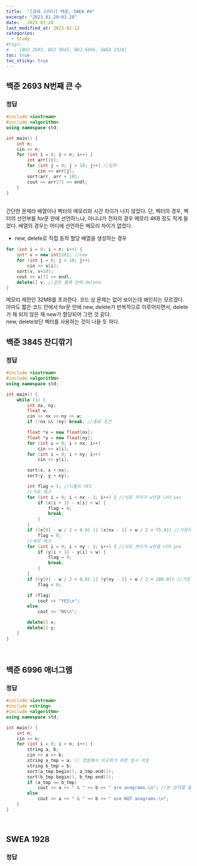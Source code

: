 ```yaml
---
title:  "[코테 스터디] 백준, SWEA #4"
excerpt: "2023.01.20~01.28"
date:   2023-01-28
last_modified_at: 2023-02-12
categories:
  - Study
#tags:
#  - [BOJ 2693, BOJ 3845, BOJ 6996, SWEA 1928]
toc: true
toc_sticky: true
---
```


## 백준 2693 N번째 큰 수
### 정답
```c++
#include <iostream>
#include <algorithm>
using namespace std;

int main() {
	int n;
	cin >> n;
	for (int i = 0; i < n; i++) {
		int arr[10];
		for (int j = 0; j < 10; j++) //입력
			cin >> arr[j];
		sort(arr, arr + 10);
		cout << arr[7] << endl;
	}
}
```
<br>
간단한 문제라 배열이나 벡터의 메모리와 시간 차이가 나지 않았다.  
단, 벡터의 경우, 벡터의 선언부를 for문 안에 선언하느냐, 아니냐가 전자의 경우 메모리 4KB 정도 적게 들었다.  
배열의 경우는 어디에 선언하든 메모리 차이가 없었다.  
<br>

- new, delete로 직접 동작 할당 배열을 생성하는 경우  

```c++
for (int i = 0; i < n; i++) {
    int* v = new int[10]; //new
	for (int j = 0; j < 10; j++)
		cin >> v[i];
	sort(v, v+10);
	cout << v[7] << endl;
    delete[] v; //같은 블록 안에 delete
}
```
메모리 제한인 32MB를 초과한다. 코드 상 문제는 없어 보이는데 왜인지는 모르겠다.  
아마도 짧은 코드 안에서 for문 안에 new, delete가 반복적으로 이루어지면서, delete가 채 되지 않은 채 new가 할당되어 그런 것 같다.  
new, delete보단 벡터를 사용하는 것이 나을 듯 하다.
<br>

## 백준 3845 잔디깎기
### 정답
```c++
#include <iostream>
#include <algorithm>
using namespace std;

int main() {
	while (1) {
		int nx, ny;
		float w;
		cin >> nx >> ny >> w;
		if (!nx && !ny) break; //종료 조건

		float *x = new float[nx];
		float *y = new float[ny];
		for (int i = 0; i < nx; i++)
			cin >> x[i];
		for (int i = 0; i < ny; i++)
			cin >> y[i];

		sort(x, x + nx);
		sort(y, y + ny);

		int flag = 1; //디폴트 YES
		//가로 체크
		for (int i = 0; i < nx - 1; i++) { //서로 차이가 w만큼 나야 yes
			if (x[i + 1] - x[i] > w) {
				flag = 0;
				break;
			}
		}
		if ((x[0] - w / 2 > 0.0) || (x[nx - 1] + w / 2 < 75.0)) //가장자리 체크
			flag = 0;
		//세로 체크
		for (int i = 0; i < ny - 1; i++) { //서로 차이가 w만큼 나야 yes
			if (y[i + 1] - y[i] > w) {
				flag = 0;
				break;
			}
		}
		if ((y[0] - w / 2 > 0.0) || (y[ny - 1] + w / 2 < 100.0)) //가장자리 체크
			flag = 0;

		if (flag)
			cout << "YES\n";
		else
			cout << "NO\n";

		delete[] x;
		delete[] y;
	}
}
```
<br>

## 백준 6996 애너그램
### 정답
```c++
#include <iostream>
#include <string>
#include <algorithm>
using namespace std;

int main() {
	int n;
	cin >> n;
	for (int i = 0; i < n; i++) {
		string a, b;
		cin >> a >> b;
		string a_tmp = a; // 정렬해서 비교하기 위한 임시 저장
		string b_tmp = b;
		sort(a_tmp.begin(), a_tmp.end());
		sort(b_tmp.begin(), b_tmp.end());
		if (a_tmp == b_tmp)
			cout << a << " & " << b << " are anagrams.\n"; //본 문자열 출력
		else
			cout << a << " & " << b << " are NOT anagrams.\n";
	}
}
```
<br>

## SWEA 1928
### 정답
```c++

```
<br>

<br>
<br>